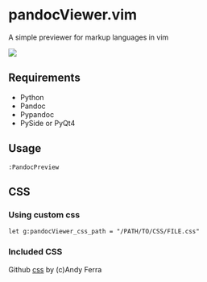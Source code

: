 # pandocViewer.vim

A simple previewer for markup languages in vim

![](https://dl.dropboxusercontent.com/u/408180/git/images/pandocPreview.gif)

## Requirements

* Python
* Pandoc
* Pypandoc
* PySide or PyQt4

## Usage

```
:PandocPreview
```


## CSS

### Using custom css
```
let g:pandocViewer_css_path = "/PATH/TO/CSS/FILE.css"
```

### Included CSS
Github [css](https://gist.github.com/andyferra/2554919) by
(c)Andy Ferra 
